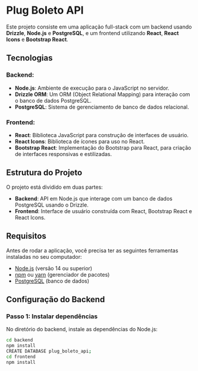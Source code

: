 # Plug Boleto API

Este projeto consiste em uma aplicação full-stack com um backend usando **Drizzle**, **Node.js** e **PostgreSQL**, e um frontend utilizando **React**, **React Icons** e **Bootstrap React**.

## Tecnologias

### Backend:
- **Node.js**: Ambiente de execução para o JavaScript no servidor.
- **Drizzle ORM**: Um ORM (Object Relational Mapping) para interação com o banco de dados PostgreSQL.
- **PostgreSQL**: Sistema de gerenciamento de banco de dados relacional.

### Frontend:
- **React**: Biblioteca JavaScript para construção de interfaces de usuário.
- **React Icons**: Biblioteca de ícones para uso no React.
- **Bootstrap React**: Implementação do Bootstrap para React, para criação de interfaces responsivas e estilizadas.

## Estrutura do Projeto

O projeto está dividido em duas partes:

- **Backend**: API em Node.js que interage com um banco de dados PostgreSQL usando o Drizzle.
- **Frontend**: Interface de usuário construída com React, Bootstrap React e React Icons.

## Requisitos

Antes de rodar a aplicação, você precisa ter as seguintes ferramentas instaladas no seu computador:

- [Node.js](https://nodejs.org) (versão 14 ou superior)
- [npm](https://www.npmjs.com) ou [yarn](https://yarnpkg.com) (gerenciador de pacotes)
- [PostgreSQL](https://www.postgresql.org) (banco de dados)

## Configuração do Backend

### Passo 1: Instalar dependências

No diretório do backend, instale as dependências do Node.js:

```bash
cd backend
npm install
CREATE DATABASE plug_boleto_api;
cd frontend
npm install

